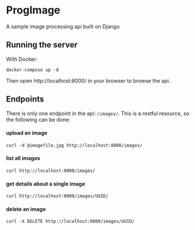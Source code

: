 # ProgImage

A sample image processing api built on Django

## Running the server

With Docker:

```
docker-compose up -d
```

Then open http://localhost:8000/ in your browser to browse the api.

## Endpoints

There is only one endpoint in the api: `/images/`. This is a restful resource, so the following can be done:

#### upload an image
`curl -d @imagefile.jpg http://localhost:8000/images/`

#### list all images
`curl http://localhost:8000/images/`

#### get details about a single image
`curl http://localhost:8000/images/UUID/`

#### delete an image
`curl -X DELETE http://localhost:8000/images/UUID/`
